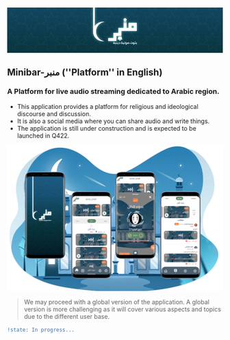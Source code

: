 ![Minbar](https://github.com/Danzo7/minbar/blob/master/docs/assets/wide-cover.png?raw=true)

## Minibar-منبر (''Platform'' in English)

### A Platform for live audio streaming dedicated to Arabic region. 
- This application provides a platform for religious and ideological discourse and discussion. 
- It is also a social media where you can share audio and write things.
- The application is still under construction and is expected to be launched in Q422.


![UI](https://github.com/Danzo7/minbar/blob/master/docs/assets/minbar.png?raw=true)



>We may proceed with a global version of the application.
>A global version is more challenging as it will cover various aspects and topics due to the different user base.



```diff
!state: In progress...
```
